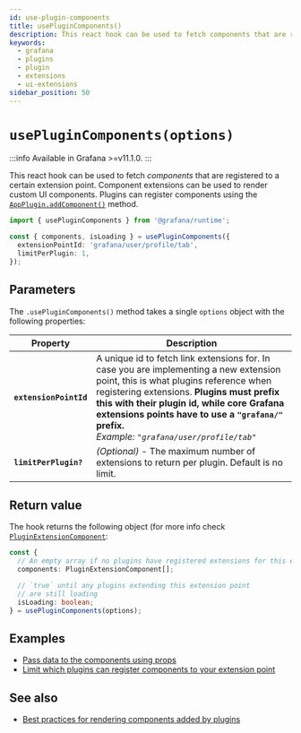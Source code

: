 ```yaml
---
id: use-plugin-components
title: usePluginComponents()
description: This react hook can be used to fetch components that are registered to a certain extension point.
keywords:
  - grafana
  - plugins
  - plugin
  - extensions
  - ui-extensions
sidebar_position: 50
---
```


# `usePluginComponents(options)`

:::info
Available in Grafana >=v11.1.0.
:::

This react hook can be used to fetch _components_ that are registered to a certain extension point. Component extensions can be used to render custom UI components. Plugins can register components using the [`AppPlugin.addComponent()`](./addComponent.md) method.

```typescript
import { usePluginComponents } from '@grafana/runtime';

const { components, isLoading } = usePluginComponents({
  extensionPointId: 'grafana/user/profile/tab',
  limitPerPlugin: 1,
});
```

## Parameters

The `.usePluginComponents()` method takes a single `options` object with the following properties:

| Property               | Description                                                                                                                                                                                                                                                                                                                         |
| ---------------------- | ----------------------------------------------------------------------------------------------------------------------------------------------------------------------------------------------------------------------------------------------------------------------------------------------------------------------------------- |
| **`extensionPointId`** | A unique id to fetch link extensions for. In case you are implementing a new extension point, this is what plugins reference when registering extensions. **Plugins must prefix this with their plugin id, while core Grafana extensions points have to use a `"grafana/"` prefix.** <br /> _Example: `"grafana/user/profile/tab"`_ |
| **`limitPerPlugin?`**  | _(Optional)_ - The maximum number of extensions to return per plugin. Default is no limit.                                                                                                                                                                                                                                          |

## Return value

The hook returns the following object (for more info check [`PluginExtensionComponent`](https://github.com/grafana/grafana/blob/main/packages/grafana-data/src/types/pluginExtensions.ts#L35):

```typescript
const {
  // An empty array if no plugins have registered extensions for this extension point yet
  components: PluginExtensionComponent[];

  // `true` until any plugins extending this extension point
  // are still loading
  isLoading: boolean;
} = usePluginComponents(options);
```

## Examples

- [Pass data to the components using props](../../tutorials/ui-extensions/create-an-extension-point.md#passing-data-to-the-components)
- [Limit which plugins can register components to your extension point](../../tutorials/ui-extensions/create-an-extension-point.md#limit-which-plugins-can-register-components)

## See also

- [Best practices for rendering components added by plugins](../../tutorials/ui-extensions/create-an-extension-point.md#best-practices-for-rendering-components)
